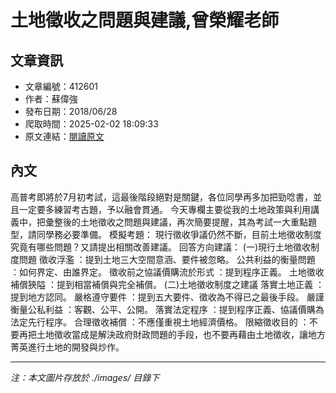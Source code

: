 # 土地徵收之問題與建議,曾榮耀老師

## 文章資訊
- 文章編號：412601
- 作者：蘇偉強
- 發布日期：2018/06/28
- 爬取時間：2025-02-02 18:09:33
- 原文連結：[閱讀原文](https://real-estate.get.com.tw/Columns/detail.aspx?no=412601)

## 內文
高普考即將於7月初考試，這最後階段絕對是關鍵，各位同學再多加把勁唸書，並且一定要多練習考古題，予以融會貫通。
今天專欄主要從我的土地政策與利用講義中，把彙整後的土地徵收之問題與建議，再次簡要提醒，其為考試一大重點題型，請同學務必要準備。
模擬考題：
現行徵收爭議仍然不斷，目前土地徵收制度究竟有哪些問題？又請提出相關改善建議。
回答方向建議：
(一)現行土地徵收制度問題
徵收浮濫
：提到土地三大空間意涵、要件被忽略。
公共利益的衡量問題
：如何界定、由誰界定。
徵收前之協議價購流於形式
：提到程序正義。
土地徵收補償狹隘
：提到相當補償與完全補償。
(二)土地徵收制度之建議
落實土地正義
：提到地方認同。
嚴格遵守要件
：提到五大要件、徵收為不得已之最後手段。
嚴謹衡量公私利益
：客觀、公平、公開。
落實法定程序
：提到程序正義、協議價購為法定先行程序。
合理徵收補償
：不應僅重視土地經濟價格。
限縮徵收目的
：不要再把土地徵收當成是解決政府財政問題的手段，也不要再藉由土地徵收，讓地方菁英進行土地的開發與炒作。

---
*注：本文圖片存放於 ./images/ 目錄下*
